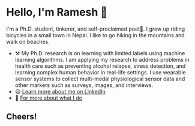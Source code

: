 # Hello, I'm Ramesh :wave:

I'm a Ph.D. student, tinkerer, and self-proclaimed poet🤞. I grew up riding bicycles in a small town in Nepal. I like to go hiking in the mountains and walk on beaches. 

- ⚒️ My Ph.D. research is on learning with limited labels using machine learning algorithms. I am applying my research to address problems in health care such as preventing alcohol relapse, stress detection, and learning complex human behavior in real-life settings. I use wearable sensor systems to collect multi-modal physiological sensor data and other markers such as surveys, images, and interviews.  
- :smiley: [Learn more about me on LinkedIn](https://www.linkedin.com/in/rameshkrsah/)
- :blue_book: [For more about what I do](https://rameshkrsah.github.io/)

## Cheers!
